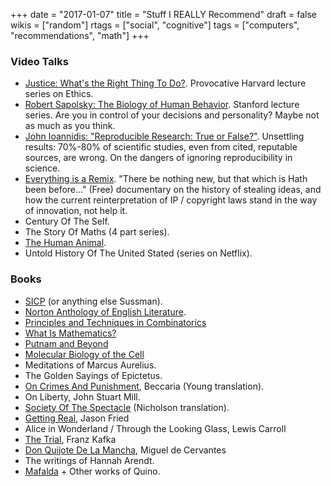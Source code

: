 +++
date = "2017-01-07"
title = "Stuff I REALLY Recommend"
draft = false
wikis = ["random"]
rtags = ["social", "cognitive"]
tags = ["computers", "recommendations", "math"]
+++

### Video Talks

* <a href="https://youtu.be/kBdfcR-8hEY">Justice: What's the Right Thing To Do?</a>. Provocative Harvard lecture series on Ethics.
* <a href="https://youtu.be/NNnIGh9g6fA">Robert Sapolsky: The Biology of Human Behavior</a>. Stanford lecture series. Are you in control of your decisions and personality? Maybe not as much as you think.
* <a href="https://youtu.be/GPYzY9I78CI">John Ioannidis: "Reproducible Research: True or False?"</a>. Unsettling results: 70%-80% of scientific studies, even from cited, reputable sources, are wrong. On the dangers of ignoring reproducibility in science.
* <a href="http://everythingisaremix.info/">Everything is a Remix</a>. "There be nothing new, but that which is Hath been before..." (Free) documentary on the history of stealing ideas, and how the current reinterpretation of IP / copyright laws stand in the way of innovation, not help it.
* Century Of The Self.
* The Story Of Maths (4 part series).
* [The Human Animal](https://youtu.be/7qUKiHZbVwc).
* Untold History Of The United Stated (series on Netflix).

### Books

* [SICP](https://amzn.com/0262510871) (or anything else Sussman).
* [Norton Anthology of English Literature](https://amzn.com/0393913007).
* [Principles and Techniques in Combinatorics](http://a.co/c1zNqGm)
* [What Is Mathematics?](http://a.co/6VMIaQg)
* [Putnam and Beyond](https://amzn.com/0387257659)
* [Molecular Biology of the Cell](https://amzn.com/0815344325)
* Meditations of Marcus Aurelius.
* The Golden Sayings of Epictetus.
* [On Crimes And Punishment](http://a.co/fT21Dzu), Beccaria (Young translation).
* On Liberty, John Stuart Mill.
* [Society Of The Spectacle](https://amzn.com/0942299795) (Nicholson translation).
* [Getting Real](https://amzn.com/0578012812), Jason Fried
* Alice in Wonderland / Through the Looking Glass, Lewis Carroll
* [The Trial](http://a.co/2UH8Udf), Franz Kafka
* [Don Quijote De La Mancha](http://a.co/genNFo1), Miguel de Cervantes
* The writings of Hannah Arendt.
* [Mafalda](https://amzn.com/9505156944) + Other works of Quino.
